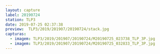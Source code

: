 ```yaml
---
layout: capture
label: 20190724
station: TLP3
date: 2019-07-25 02:37:38
preview:  TLP3/2019/201907/20190724/stack.jpg
capturas:
  - imagem: TLP3/2019/201907/20190724/M20190725_023738_TLP_3P.jpg
  - imagem: TLP3/2019/201907/20190724/M20190725_032833_TLP_3P.jpg
---
```

